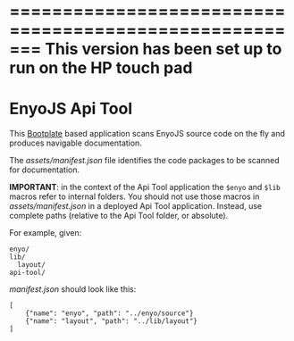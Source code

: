 
=======================================================
This version has been set up to run on the HP touch pad
=======================================================

EnyoJS Api Tool
===============

This [Bootplate](http://github.com/enyojs/bootplate) based application scans EnyoJS source code on the fly and produces navigable documentation.

The _assets/manifest.json_ file identifies the code packages to be scanned for documentation.

**IMPORTANT**: in the context of the Api Tool application the `$enyo` and `$lib` macros refer to internal folders. You should not use those macros in _assets/manifest.json_ in a deployed Api Tool application. Instead, use complete paths (relative to the Api Tool folder, or absolute).

For example, given:

	enyo/
	lib/
	  layout/
	api-tool/


_manifest.json_ should look like this:

	[
		{"name": "enyo", "path": "../enyo/source"}
		{"name": "layout", "path": "../lib/layout"}
	]